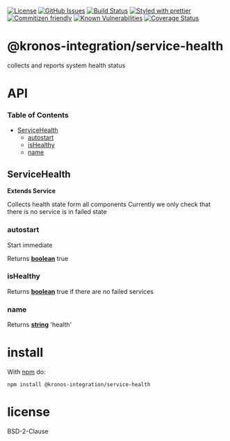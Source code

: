[![License](https://img.shields.io/badge/License-BSD%203--Clause-blue.svg)](https://opensource.org/licenses/BSD-3-Clause)
[![GitHub Issues](https://img.shields.io/github/issues/Kronos-Integration/service-health.svg?style=flat-square)](https://github.com/Kronos-Integration/service-health/issues)
[![Build Status](https://img.shields.io/endpoint.svg?url=https%3A%2F%2Factions-badge.atrox.dev%2FKronos-Integration%2Fservice-health%2Fbadge\&style=flat)](https://actions-badge.atrox.dev/Kronos-Integration/service-health/goto)
[![Styled with prettier](https://img.shields.io/badge/styled_with-prettier-ff69b4.svg)](https://github.com/prettier/prettier)
[![Commitizen friendly](https://img.shields.io/badge/commitizen-friendly-brightgreen.svg)](http://commitizen.github.io/cz-cli/)
[![Known Vulnerabilities](https://snyk.io/test/github/Kronos-Integration/service-health/badge.svg)](https://snyk.io/test/github/Kronos-Integration/service-health)
[![Coverage Status](https://coveralls.io/repos/Kronos-Integration/service-health/badge.svg)](https://coveralls.io/github/Kronos-Integration/service-health)

# @kronos-integration/service-health

collects and reports system health status

# API

<!-- Generated by documentation.js. Update this documentation by updating the source code. -->

### Table of Contents

*   [ServiceHealth](#servicehealth)
    *   [autostart](#autostart)
    *   [isHealthy](#ishealthy)
    *   [name](#name)

## ServiceHealth

**Extends Service**

Collects health state form all components
Currently we only check that there is no service is in failed state

### autostart

Start immediate

Returns **[boolean](https://developer.mozilla.org/docs/Web/JavaScript/Reference/Global_Objects/Boolean)** true

### isHealthy

Returns **[boolean](https://developer.mozilla.org/docs/Web/JavaScript/Reference/Global_Objects/Boolean)** true if there are no failed services

### name

Returns **[string](https://developer.mozilla.org/docs/Web/JavaScript/Reference/Global_Objects/String)** 'health'

# install

With [npm](http://npmjs.org) do:

```shell
npm install @kronos-integration/service-health
```

# license

BSD-2-Clause
